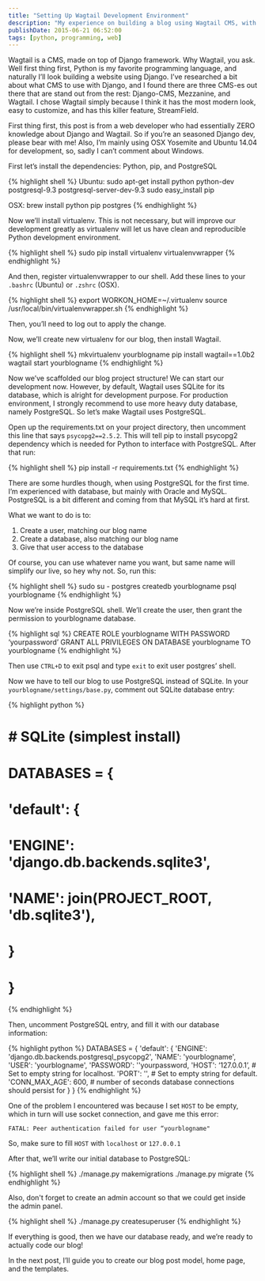 ```yaml
---
title: "Setting Up Wagtail Development Environment"
description: "My experience on building a blog using Wagtail CMS, with zero Django knowledge. I’ll walk you through from scratch up until the blog is live"
publishDate: 2015-06-21 06:52:00
tags: [python, programming, web]
---
```


Wagtail is a CMS, made on top of Django framework. Why Wagtail, you ask. Well first thing first, Python is my favorite programming language, and naturally I’ll look building a website using Django. I’ve researched a bit about what CMS to use with Django, and I found there are three CMS-es out there that are stand out from the rest: Django-CMS, Mezzanine, and Wagtail. I chose Wagtail simply because I think it has the most modern look, easy to customize, and has this killer feature, StreamField.

First thing first, this post is from a web developer who had essentially ZERO knowledge about Django and Wagtail. So if you’re an seasoned Django dev, please bear with me! Also, I’m mainly using OSX Yosemite and Ubuntu 14.04 for development, so, sadly I can’t comment about Windows.

First let’s install the dependencies: Python, pip, and PostgreSQL

{% highlight shell %}
Ubuntu:
sudo apt-get install python python-dev postgresql-9.3 postgresql-server-dev-9.3
sudo easy_install pip

OSX:
brew install python pip postgres
{% endhighlight %}

Now we’ll install virtualenv. This is not necessary, but will improve our development greatly as virtualenv will let us have clean and reproducible Python development environment.

{% highlight shell %}
sudo pip install virtualenv virtualenvwrapper
{% endhighlight %}

And then, register virtualenvwrapper to our shell. Add these lines to your `.bashrc` (Ubuntu) or `.zshrc` (OSX).

{% highlight shell %}
export WORKON_HOME=~/.virtualenv
source /usr/local/bin/virtualenvwrapper.sh
{% endhighlight %}

Then, you’ll need to log out to apply the change.

Now, we’ll create new virtualenv for our blog, then install Wagtail.

{% highlight shell %}
mkvirtualenv yourblogname
pip install wagtail==1.0b2
wagtail start yourblogname
{% endhighlight %}

Now we’ve scaffolded our blog project structure! We can start our development now. However, by default, Wagtail uses SQLite for its database, which is alright for development purpose. For production environment, I strongly recommend to use more heavy duty database, namely PostgreSQL. So let’s make Wagtail uses PostgreSQL.

Open up the requirements.txt on your project directory, then uncomment this line that says `psycopg2==2.5.2`. This will tell pip to install psycopg2 dependency which is needed for Python to interface with PostgreSQL. After that run:

{% highlight shell %}
pip install -r requirements.txt
{% endhighlight %}

There are some hurdles though, when using PostgreSQL for the first time. I’m experienced with database, but mainly with Oracle and MySQL. PostgreSQL is a bit different and coming from that MySQL it’s hard at first.

What we want to do is to:

1. Create a user, matching our blog name
2. Create a database, also matching our blog name
3. Give that user access to the database

Of course, you can use whatever name you want, but same name will simplify our live, so hey why not. So, run this:

{% highlight shell %}
sudo su - postgres
createdb yourblogname
psql yourblogname
{% endhighlight %}

Now we’re inside PostgreSQL shell. We’ll create the user, then grant the permission to yourblogname database.

{% highlight sql %}
CREATE ROLE yourblogname WITH PASSWORD ‘yourpassword’
GRANT ALL PRIVILEGES ON DATABASE yourblogname TO yourblogname
{% endhighlight %}

Then use `CTRL+D` to exit psql and type `exit` to exit user postgres’ shell.

Now we have to tell our blog to use PostgreSQL instead of SQLite. In your `yourblogname/settings/base.py`, comment out SQLite database entry:

{% highlight python %}

# # SQLite (simplest install)

# DATABASES = {

# 'default': {

# 'ENGINE': 'django.db.backends.sqlite3',

# 'NAME': join(PROJECT_ROOT, 'db.sqlite3'),

# }

# }

{% endhighlight %}

Then, uncomment PostgreSQL entry, and fill it with our database information:

{% highlight python %}
DATABASES = {
'default': {
'ENGINE': 'django.db.backends.postgresql_psycopg2',
'NAME': 'yourblogname',
'USER': 'yourblogname',
'PASSWORD': ''yourpassword,
'HOST': ‘127.0.0.1’, # Set to empty string for localhost.
'PORT': '', # Set to empty string for default.
'CONN_MAX_AGE': 600, # number of seconds database connections should persist for
}
}
{% endhighlight %}

One of the problem I encountered was because I set `HOST` to be empty, which in turn will use socket connection, and gave me this error:

```
FATAL: Peer authentication failed for user “yourblogname"
```

So, make sure to fill `HOST` with `localhost` or `127.0.0.1`

After that, we’ll write our initial database to PostgreSQL:

{% highlight shell %}
./manage.py makemigrations
./manage.py migrate
{% endhighlight %}

Also, don't forget to create an admin account so that we could get inside the admin panel.

{% highlight shell %}
./manage.py createsuperuser
{% endhighlight %}

If everything is good, then we have our database ready, and we’re ready to actually code our blog!

In the next post, I’ll guide you to create our blog post model, home page, and the templates.
